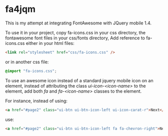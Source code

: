 fa4jqm
======

This is my attempt at integrating FontAwesome with JQuery mobile 1.4.

To use it in your project, copy fa-icons.css in your css directory, the fontawesome font files in your css/fonts
directory, Add reference to fa-icons.css either in your html files:

```html
<link rel="stylesheet" href="css/fa-icons.css" />
```

or in another css file:

```css
@import "fa-icons.css";
```

To use an awesome icon instead of a standard jquery mobile icon on an element, instead of attributing the class <i>ui-icon-&lt;icon-name&gt;</i> to the element, add both <i>fa</i> and <i>fa-&lt;icon-name&gt;</i> classes to the
element.

For instance, instead of using:

```html
<a href="#page2" class="ui-btn ui-btn-icon-left ui-icon-carat-r">Next</a>
```

use:

```html
<a href="#page2" class="ui-btn ui-btn-icon-left fa fa-chevron-right">Next</a>
```

